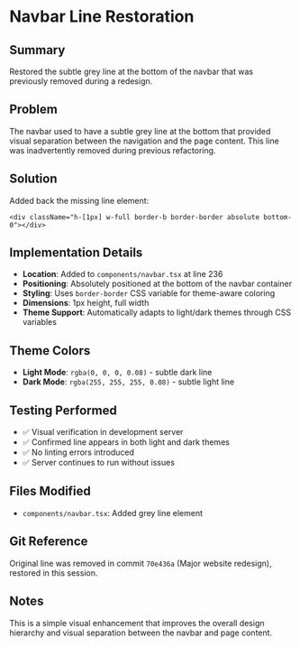 # Navbar Line Restoration

## Summary
Restored the subtle grey line at the bottom of the navbar that was previously removed during a redesign.

## Problem
The navbar used to have a subtle grey line at the bottom that provided visual separation between the navigation and the page content. This line was inadvertently removed during previous refactoring.

## Solution
Added back the missing line element:
```tsx
<div className="h-[1px] w-full border-b border-border absolute bottom-0"></div>
```

## Implementation Details
- **Location**: Added to `components/navbar.tsx` at line 236
- **Positioning**: Absolutely positioned at the bottom of the navbar container
- **Styling**: Uses `border-border` CSS variable for theme-aware coloring
- **Dimensions**: 1px height, full width
- **Theme Support**: Automatically adapts to light/dark themes through CSS variables

## Theme Colors
- **Light Mode**: `rgba(0, 0, 0, 0.08)` - subtle dark line
- **Dark Mode**: `rgba(255, 255, 255, 0.08)` - subtle light line

## Testing Performed
- ✅ Visual verification in development server
- ✅ Confirmed line appears in both light and dark themes
- ✅ No linting errors introduced
- ✅ Server continues to run without issues

## Files Modified
- `components/navbar.tsx`: Added grey line element

## Git Reference
Original line was removed in commit `70e436a` (Major website redesign), restored in this session.

## Notes
This is a simple visual enhancement that improves the overall design hierarchy and visual separation between the navbar and page content.